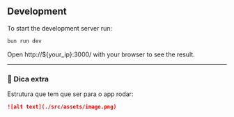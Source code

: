 ## Development
To start the development server run:
```bash
bun run dev
```

Open http://${your_ip}:3000/ with your browser to see the result.

---

### 📝 Dica extra

Estrutura que tem que ser para o app rodar:

```markdown
![alt text](./src/assets/image.png)
